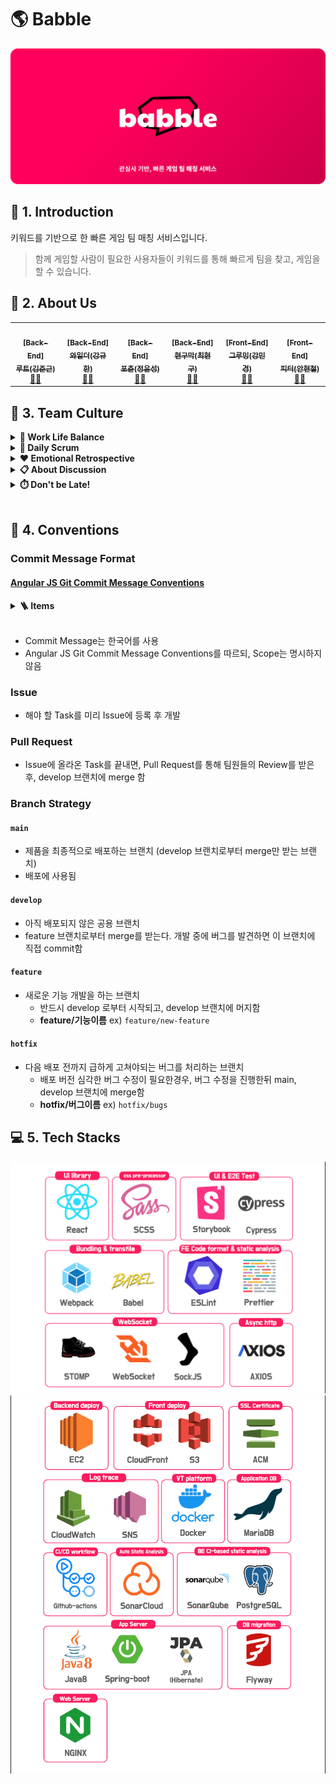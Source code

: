 # 🌎 Babble

<div align="center">
  <img src="./front/public/readme/github_readme.png" />
</div>

## 🚀 1. Introduction

키워드를 기반으로 한 빠른 게임 팀 매칭 서비스입니다.

> 함께 게임할 사람이 필요한 사용자들이 키워드를 통해 빠르게 팀을 찾고, 게임을 할 수 있습니다.

## 💚 2. About Us

<table>
  <tr>
    <td align="center">
      <a href="https://github.com/Junroot">
        <img src="https://avatars.githubusercontent.com/u/4648244?v=4" width="100px;" alt=""/>
        <br />
        <sub>
          <b>[Back-End]</b> <br />
          <b>루트(김준근)</b>
        </sub>
      </a><br />
      <a href="https://github.com/woowacourse-teams/2021-babble/commits?author=Junroot" title="Code">👨‍💻</a>
    </td>
    <td align="center">
      <a href="https://github.com/lns13301">
        <img src="https://avatars.githubusercontent.com/u/49058669?v=4" width="100px;" alt=""/><br />
        <sub>
          <b>[Back-End]</b> <br />
          <b>와일더(강규한)</b>
        </sub>
      </a><br />
      <a href="https://github.com/woowacourse-teams/2021-babble/commits?author=lns13301" title="Code">👨‍💻</a>
    </td>
    <td align="center">
      <a href="https://github.com/unluckyjung">
        <img src="https://avatars.githubusercontent.com/u/43930419?v=4" width="100px;" alt=""/><br />
        <sub>
          <b>[Back-End]</b> <br />
          <b>포츈(정윤성)</b>
        </sub>
      </a><br />
      <a href="https://github.com/woowacourse-teams/2021-babble/commits?author=unluckyjung" title="Code">👨‍💻</a>
    </td>
    <td align="center">
      <a href="https://github.com/Hyeon9mak">
        <img src="https://avatars.githubusercontent.com/u/37354145?v=4" width="100px;" alt=""/><br />
        <sub>
          <b>[Back-End]</b> <br />
          <b>현구막(최현구)</b>
        </sub>
      </a><br />
      <a href="https://github.com/woowacourse-teams/2021-babble/commits?author=Hyeon9mak" title="Code">👨‍💻</a>
    </td>
    <td align="center">
      <a href="https://github.com/ddongule">
        <img src="https://avatars.githubusercontent.com/u/26598561?v=4" width="100px;" alt=""/><br />
        <sub>
          <b>[Front-End]</b> <br />
          <b>그루밍(강민경)</b>
        </sub>
      </a><br />
      <a href="https://github.com/woowacourse-teams/2021-babble/commits?author=ddongule" title="Code">👩‍💻</a>
    </td>
    <td align="center">
      <a href="https://github.com/iborymagic">
        <img src="https://avatars.githubusercontent.com/u/42052110?v=4" width="100px;" alt=""/><br />
        <sub>
          <b>[Front-End]</b> <br />
          <b>피터(안현철)</b>
        </sub>
      </a><br />
      <a href="https://github.com/woowacourse-teams/2021-babble/commits?author=iborymagic" title="Code">👨‍💻</a>
    </td>
  </tr>
</table>

## 🔫 3. Team Culture

<details>
<summary><b>🍚 Work Life Balance</b></summary>
<div markdown="1">

#### Babble에서 일하는 시간

- 월: 13:00 - 18:00
- 화~금: 10:00 - 18:00
- 토~일: 자유(필요하면)
- 점심시간: 12:00 - 13:30
- 일간 감정회고 : 17:30 - 18:00
- 필요하면 팀에 요청해서 야근 가능(주말 포함)

</div>
</details>

<details>
<summary><b>🤔 Daily Scrum</b></summary>
<div markdown="1">

- 월요일 1시, 그외 오전 10시 부터 **최대** 30분간 데일리 스크럼 진행
- 스크럼 내용은 전날 무엇을 했는지에 대한 공유
- 전날 발생했던 이슈 및 일정의 수정이 필요할 경우 요청
  (만약 긴 논의(10분이상)가 필요한 경우는 별도의 회의를 만들어 진행)
- **스크럼 마스터**는 매일 돌아가면서 함
  - 현구막 (07.02 금 기준 시작)
  - 포츈
  - 와일더
  - 그루밍
  - 피터
  - 루트

</div>
</details>

<details>
<summary><b>❤️ Emotional Retrospective</b></summary>
<div markdown="1">

- 매일 오후 5시 30분에 감정 회고
- 각자 오늘 하루동안 있었던 일에 대한 회고

</div>
</details>

<details>
<summary><b>📋 About Discussion</b></summary>
<div markdown="1">

- 회의 시작전에는 **회의 목표**를 명확하게 작성
- **회의 진행자**는 회의를 개최한 사람이 됨 (정기 회의는 **스크럼 마스터**가 맡음)
- 회의 중에 **다른 회의 주제**가 발생하면 별도의 회의를 계획하고 현재는 이야기 하지 않음
- 최소한의 **강제성**을 두고, 그 속에서 **유연성**을 가지기
- 각자 맡은 파트에 대해 기획 → 회의 때 발표 → 이의 제기 / 수용 → 적용
- 회의는 **시간 제한** 무조건 필요(마라톤 회의 X, 최대 30분)
- 최대한 미리미리 회의 내용에 대해 준비해오기
- 아니면 아니라고 확실하게 말하기
  - 대신 끝까지 다 듣고! 말 끊지 말기
- 일정 시간동안 토론 하다가 (토론 하기 전에 정하기) 결론이 안나면 투표로 하기

</div>
</details>

<details>
<summary><b>⏱️ Don't be Late!</b></summary>
<div markdown="1">

- 10시 1분은 10시가 아니다!
- 기본 지각비(10시 1분 - 10시 10분): 10,000원
- 추가 10분 당: 1,000원

</div>
</details>
<br />

## 💊 4. Conventions

### Commit Message Format

#### [Angular JS Git Commit Message Conventions](https://docs.google.com/document/d/1QrDFcIiPjSLDn3EL15IJygNPiHORgU1_OOAqWjiDU5Y/edit)

<details>
<summary><b>🪜 Items</b></summary>
<div markdown="1">

- `feat`: 새로운 기능
- `fix`: 버그를 수정
- `refactor`: 이미 있는 코드에 대한 리팩토링
- `css`: CSS 관련 수정
- `style`: 코드 포매팅에 관한 스타일 변경
- `docs`: Document 변경 사항
- `test`: Test Code에 대한 commit
- `build`: 빌드 관련 파일 수정 (예시 scope: gulp, broccoli, npm)
- `perf`: 성능 개선사항
- `ci`: CI 설정 파일 수정 (예시 scope: Circle, BrowserStack, SauceLabs)
- `chore`: 그 외의 작은 수정들

</div>
</details>
<br />

- Commit Message는 한국어를 사용
- Angular JS Git Commit Message Conventions를 따르되, Scope는 명시하지 않음

### Issue

- 해야 할 Task를 미리 Issue에 등록 후 개발

### Pull Request

- Issue에 올라온 Task를 끝내면, Pull Request를 통해 팀원들의 Review를 받은 후, develop 브랜치에 merge 함

### Branch Strategy

#### `main`

- 제품을 최종적으로 배포하는 브랜치 (develop 브랜치로부터 merge만 받는 브랜치)
- 배포에 사용됨

#### `develop`

- 아직 배포되지 않은 공용 브랜치
- feature 브랜치로부터 merge를 받는다. 개발 중에 버그를 발견하면 이 브랜치에 직접 commit함

#### `feature`

- 새로운 기능 개발을 하는 브랜치
  - 반드시 develop 로부터 시작되고, develop 브랜치에 머지함
  - **feature/기능이름**
    ex) `feature/new-feature`

#### `hotfix`

- 다음 배포 전까지 급하게 고쳐야되는 버그를 처리하는 브랜치
  - 배포 버전 심각한 버그 수정이 필요한경우, 버그 수정을 진행한뒤 main, develop 브랜치에 merge함
  - **hotfix/버그이름**
    ex) `hotfix/bugs`

## 💻 5. Tech Stacks

![tech-stack](./images/babble-tech-stack-1.png)
![tech-stack](./images/babble-tech-stack-2.png)
